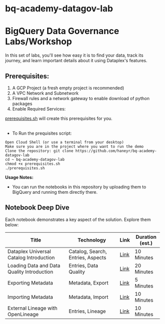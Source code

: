 # bq-academy-datagov-lab


# BigQuery Data Governance Labs/Workshop

In this set of labs, you'll see how easy it is to find your data, track its journey, and learn important details about it using Dataplex's features.

## Prerequisites:
1. A GCP Project (a fresh empty project is recommended)
2. A VPC Network and Subnetwork
3. Firewall rules and a network gateway to enable download of python packages
4. Enable Required Services:

[prerequisites.sh](./prerequisites.sh) will create this prerequisites for you. <BR>
<BR>
* To Run the prequisites script:
```
Open Cloud Shell (or use a terminal from your desktop)
Make sure you are in the project where you want to run the demo
Clone the repository: git clone https://github.com/haneyr/bq-academy-datagov-lab
cd ~ bq-academy-datagov-lab
chmod +x prerequisites.sh
./prerequisites.sh 
```

**Usage Notes:**

* You can run the notebooks in this repository by uploading them to BigQuery and running them directly there.

## Notebook Deep Dive

Each notebook demonstrates a key aspect of the solution.  Explore them below:


| Title                                                  | Technology                                                    | Link                                                       | Duration <BR> (est.)|
|-------------------------------------------------------|---------------------------------------------------------------|-------|------------|
| Dataplex Universal Catalog Introduction                             |Catalog, Search, Entries, Aspects| [Link](./00%20-%20Dataplex%20Universal%20Catalog%20Introduction.ipynb)| 10 Minutes|
| Loading Data and Data Quality Introduction                          | Entries, Data Quality| [Link](./01%20-%20Load%20data%20and%20DQ.ipynb)| 20 Minutes|
| Exporting Metadata                          | Metadata, Export| [Link](./02%20-%20Export%20Metadata.ipynb)| 5 Minutes|
| Importing Metadata                          | Metadata, Import| [Link](./03%20-%20Import%20Metadata.ipynb)| 10 Minutes|
| External Lineage with OpenLineage                          | Entries, Lineage| [Link](./04%20-%20Dataplex_OpenLineage_Example.ipynb)| 10 Minutes|


